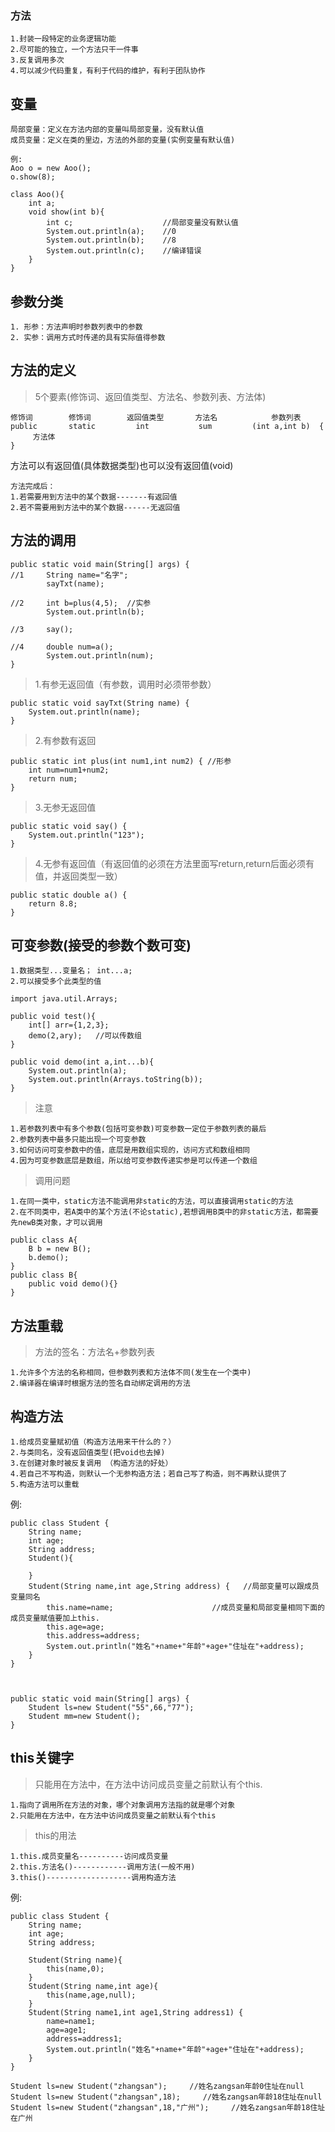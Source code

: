 ### 方法
	1.封装一段特定的业务逻辑功能
	2.尽可能的独立，一个方法只干一件事
	3.反复调用多次
	4.可以减少代码重复，有利于代码的维护，有利于团队协作

## 变量
	局部变量：定义在方法内部的变量叫局部变量，没有默认值
	成员变量：定义在类的里边，方法的外部的变量(实例变量有默认值)
	
	例:
	Aoo o = new Aoo();
	o.show(8);
	
	class Aoo(){
		int a;
		void show(int b){
			int c;                    //局部变量没有默认值
			System.out.println(a);    //0
			System.out.println(b);    //8
			System.out.println(c);    //编译错误
		}
	}
	

## 参数分类
	1. 形参：方法声明时参数列表中的参数
	2. 实参：调用方式时传递的具有实际值得参数

## 方法的定义
>5个要素(修饰词、返回值类型、方法名、参数列表、方法体)
	 
	修饰词        修饰词        返回值类型       方法名            参数列表
	public       static         int           sum         (int a,int b)  {
	     方法体
	}

方法可以有返回值(具体数据类型)也可以没有返回值(void)

```
方法完成后：
1.若需要用到方法中的某个数据-------有返回值
2.若不需要用到方法中的某个数据------无返回值
```

## 方法的调用
	public static void main(String[] args) {
	//1		String name="名字";
			sayTxt(name);
		
	//2	    int b=plus(4,5);  //实参
			System.out.println(b);	
		
	//3  	say();
	
	//4     double num=a();
			System.out.println(num);
	}


>1.有参无返回值（有参数，调用时必须带参数）

	public static void sayTxt(String name) {
		System.out.println(name);
	}
	
>2.有参数有返回

	public static int plus(int num1,int num2) { //形参
		int num=num1+num2;
		return num;
	}


>3.无参无返回值

	public static void say() {
		System.out.println("123");
	}

>4.无参有返回值（有返回值的必须在方法里面写return,return后面必须有值，并返回类型一致）

	public static double a() {
		return 8.8;
	}
	
## 可变参数(接受的参数个数可变)
	1.数据类型...变量名； int...a;
	2.可以接受多个此类型的值

```
import java.util.Arrays;

public void test(){
	int[] arr={1,2,3};
	demo(2,ary);   //可以传数组
}

public void demo(int a,int...b){
	System.out.println(a);
	System.out.println(Arrays.toString(b));
}
```

>注意

	1.若参数列表中有多个参数(包括可变参数)可变参数一定位于参数列表的最后
	2.参数列表中最多只能出现一个可变参数
	3.如何访问可变参数中的值，底层是用数组实现的，访问方式和数组相同
	4.因为可变参数底层是数组，所以给可变参数传递实参是可以传递一个数组


>调用问题

	1.在同一类中，static方法不能调用非static的方法，可以直接调用static的方法
	2.在不同类中，若A类中的某个方法(不论static),若想调用B类中的非static方法，都需要先newB类对象，才可以调用

	public class A{
		B b = new B();
		b.demo();
	}
	public class B{
		public void demo(){}
	}

## 方法重载

>方法的签名：方法名+参数列表

	1.允许多个方法的名称相同，但参数列表和方法体不同(发生在一个类中)
	2.编译器在编译时根据方法的签名自动绑定调用的方法

## 构造方法
	1.给成员变量赋初值（构造方法用来干什么的？）
	2.与类同名，没有返回值类型(把void也去掉)
	3.在创建对象时被反复调用 （构造方法的好处）
	4.若自己不写构造，则默认一个无参构造方法；若自己写了构造，则不再默认提供了
	5.构造方法可以重载

例:
```
public class Student {
	String name;
	int age;
	String address;
	Student(){
		
	}
	Student(String name,int age,String address) {   //局部变量可以跟成员变量同名
		this.name=name;                      //成员变量和局部变量相同下面的成员变量赋值要加上this.
		this.age=age;
		this.address=address;
		System.out.println("姓名"+name+"年龄"+age+"住址在"+address);
	}
}



public static void main(String[] args) {
	Student ls=new Student("55",66,"77");
	Student mm=new Student();
}
```

## this关键字
>只能用在方法中，在方法中访问成员变量之前默认有个this.

	1.指向了调用所在方法的对象，哪个对象调用方法指的就是哪个对象
	2.只能用在方法中，在方法中访问成员变量之前默认有个this

>this的用法

	1.this.成员变量名----------访问成员变量
	2.this.方法名()------------调用方法(一般不用)
	3.this()-------------------调用构造方法
	
例:
```
public class Student {
	String name;
	int age;
	String address;
	
	Student(String name){
		this(name,0);
	}
	Student(String name,int age){
		this(name,age,null);
	}
	Student(String name1,int age1,String address1) {
		name=name1;
		age=age1;
		address=address1;
		System.out.println("姓名"+name+"年龄"+age+"住址在"+address);
	}
}

Student ls=new Student("zhangsan");     //姓名zangsan年龄0住址在null
Student ls=new Student("zhangsan",18);     //姓名zangsan年龄18住址在null
Student ls=new Student("zhangsan",18,"广州");     //姓名zangsan年龄18住址在广州
```


